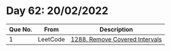 # Day 62: 20/02/2022

| Que No. | From | Description |
| --- | --- | --- |
| 1 | LeetCode | [1288. Remove Covered Intervals](https://leetcode.com/problems/remove-covered-intervals/) |
